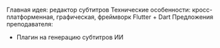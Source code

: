 Главная идея: редактор субтитров
Технические особенности: кросс-платформенная, графическая, фреймворк Flutter + Dart
Предложения преподавателя:
-	Плагин на генерацию субтитров ИИ
